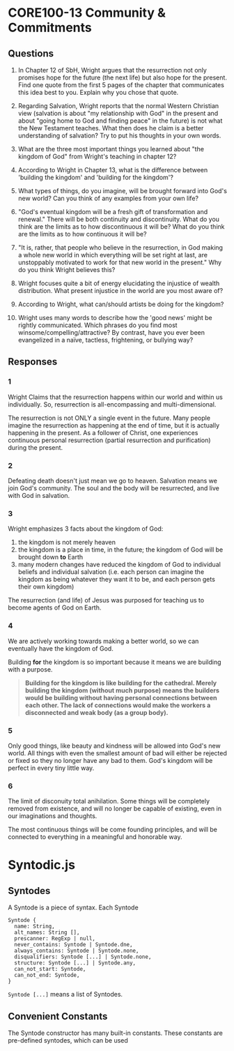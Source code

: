
# CORE100-13 Community & Commitments
## Questions

1. In Chapter 12 of SbH, Wright argues that the resurrection not only promises hope for the future (the next life) but also hope for the present. Find one quote from the first 5 pages of the chapter that communicates this idea best to you. Explain why you chose that quote.

2. Regarding Salvation, Wright reports that the normal Western Christian view (salvation is about "my relationship with God" in the present and about "going home to God and finding peace" in the future) is not what the New Testament teaches. What then does he claim is a better understanding of salvation? Try to put his thoughts in your own words.

3. What are the three most important things you learned about "the kingdom of God" from Wright's teaching in chapter 12?

4. According to Wright in Chapter 13, what is the difference between 'building the kingdom' and 'building for the kingdom'?

5. What types of things, do you imagine, will be brought forward into God's new world? Can you think of any examples from your own life?

6. "God's eventual kingdom will be a fresh gift of transformation and renewal." There will be both continuity and discontinuity. What do you think are the limits as to how discontinuous it will be? What do you think are the limits as to how continuous it will be?

7. "It is, rather, that people who believe in the resurrection, in God making a whole new world in which everything will be set right at last, are unstoppably motivated to work for that new world in the present." Why do you think Wright believes this?

8. Wright focuses quite a bit of energy elucidating the injustice of wealth distribution. What present injustice in the world are you most aware of?

9. According to Wright, what can/should artists be doing for the kingdom?

10. Wright uses many words to describe how the 'good news' might be rightly communicated. Which phrases do you find most winsome/compelling/attractive? By contrast, have you ever been evangelized in a naïve, tactless, frightening, or bullying way?


## Responses

### 1
Wright Claims that the resurrection happens within our world and within us individually. So, resurrection is all-encompassing and multi-dimensional.

The resurrection is not ONLY a single event in the future. Many people imagine the resurrection as happening at the end of time, but it is actually happening in the present. As a follower of Christ, one experiences continuous personal resurrection (partial resurrection and purification) during the present.

### 2
Defeating death doesn't just mean we go to heaven. Salvation means we join God's community. The soul and the body will be resurrected, and live with God in salvation.

<!-- Salvation also happens continuously, along with resurrection. And we aren't necessarily leaving to the kingdom of God, since the kingdom is already forming down on Earth. -->

### 3
Wright emphasizes 3 facts about the kingdom of God:
1. the kingdom is not merely heaven
2. the kingdom is a place in time, in the future; the kingdom of God will be brought down **to** Earth
3. many modern changes have reduced the kingdom of God to individual beliefs and individual salvation (i.e. each person can imagine the kingdom as being whatever they want it to be, and each person gets their own kingdom)

The resurrection (and life) of Jesus was purposed for teaching us to become agents of God on Earth.

### 4
We are actively working towards making a better world, so we can eventually have the kingdom of God.

Building **for** the kingdom is so important because it means we are building with a purpose.

> **Building for the kingdom is like building for the cathedral. Merely building the kingdom (without much purpose) means the builders would be building without having personal connections between each other. The lack of connections would make the workers a disconnected and weak body (as a group body).**


### 5
Only good things, like beauty and kindness will be allowed into God's new world. All things with even the smallest amount of bad will either be rejected or fixed so they no longer have any bad to them. God's kingdom will be perfect in every tiny little way.

### 6
The limit of disconuity total anihilation. Some things will be completely removed from existence, and will no longer be capable of existing, even in our imaginations and thoughts.

The most continuous things will be come founding principles, and will be connected to everything in a meaningful and honorable way.








# Syntodic.js

## Syntodes
A Syntode is a piece of syntax. Each Syntode 

```
Syntode {
  name: String,
  alt_names: String [],
  prescanner: RegExp | null,
  never_contains: Syntode | Syntode.dne,
  always_contains: Syntode | Syntode.none,
  disqualifiers: Syntode [...] | Syntode.none,
  structure: Syntode [...] | Syntode.any,
  can_not_start: Syntode,
  can_not_end: Syntode,
}
```

`Syntode [...]` means a list of Syntodes.

## Convenient Constants
The Syntode constructor has many built-in constants. These constants are pre-defined syntodes, which can be used 







